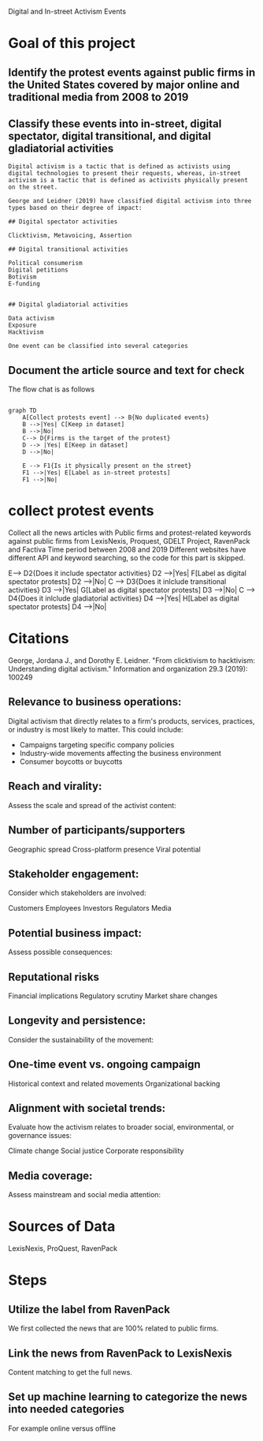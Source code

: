 Digital and In-street Activism Events

# Goal of this project

## Identify the protest events against public firms in the United States covered by major online and traditional media from 2008 to 2019

## Classify these events into in-street, digital spectator, digital transitional, and digital gladiatorial activities

    Digital activism is a tactic that is defined as activists using digital technologies to present their requests, whereas, in-street activism is a tactic that is defined as activists physically present on the street. 
    
    George and Leidner (2019) have classified digital activism into three types based on their degree of impact:
    
    ## Digital spectator activities
    
    Clicktivism, Metavoicing, Assertion
    
    ## Digital transitional activities
    
    Political consumerism
    Digital petitions
    Botivism
    E-funding
    
    
    ## Digital gladiatorial activities
    
    Data activism
    Exposure
    Hacktivism

    One event can be classified into several categories

## Document the article source and text for check

The flow chat is as follows

```mermaid

graph TD
    A[Collect protests event] --> B{No duplicated events}
    B -->|Yes| C[Keep in dataset] 
    B -->|No|
    C--> D{Firms is the target of the protest}
    D --> |Yes| E[Keep in dataset]
    D -->|No| 
    
    E --> F1{Is it physically present on the street}
    F1 -->|Yes| E[Label as in-street protests]
    F1 -->|No|

```
# collect protest events

Collect all the news articles with Public firms and protest-related keywords against public firms from LexisNexis, Proquest, GDELT Project, RavenPack and Factiva
Time period between 2008 and 2019
Different websites have different API and keyword searching, so the code for this part is skipped. 


E--> D2{Does it include spectator activities}
    D2 -->|Yes| F[Label as digital spectator protests]
    D2 -->|No|
    C --> D3{Does it inlclude transitional activities}
    D3 -->|Yes| G[Label as digital spectator protests]
    D3 -->|No|
    C --> D4{Does it inlclude gladiatorial activities}
    D4 -->|Yes| H[Label as digital spectator protests]
    D4 -->|No|


# Citations
George, Jordana J., and Dorothy E. Leidner. "From clicktivism to hacktivism: Understanding digital activism." Information and organization 29.3 (2019): 100249


## Relevance to business operations:
Digital activism that directly relates to a firm's products, services, practices, or industry is most likely to matter. This could include:


- Campaigns targeting specific company policies
- Industry-wide movements affecting the business environment
- Consumer boycotts or buycotts


## Reach and virality:
Assess the scale and spread of the activist content:


## Number of participants/supporters
Geographic spread
Cross-platform presence
Viral potential


## Stakeholder engagement:
Consider which stakeholders are involved:


Customers
Employees
Investors
Regulators
Media


## Potential business impact:
Assess possible consequences:


## Reputational risks
Financial implications
Regulatory scrutiny
Market share changes


## Longevity and persistence:
Consider the sustainability of the movement:


## One-time event vs. ongoing campaign
Historical context and related movements
Organizational backing


## Alignment with societal trends:
Evaluate how the activism relates to broader social, environmental, or governance issues:


Climate change
Social justice
Corporate responsibility


## Media coverage:
Assess mainstream and social media attention:


# Sources of Data
LexisNexis, ProQuest, RavenPack

# Steps
## Utilize the label from RavenPack

We first collected the news that are 100% related to public firms. 

## Link the news from RavenPack to LexisNexis

Content matching to get the full news. 


## Set up machine learning to categorize the news into needed categories

For example online versus offline


